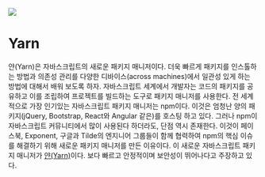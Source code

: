 <img src="https://dpo58vnxvi356.cloudfront.net/simsim0709-gmail-com/image/46d429b8-2896-4a92-8f9d-44cbd5b2568a.jpeg"></img>
# Yarn
얀(Yarn)은 자바스크립트의 새로운 패키지 매니저이다.
더욱 빠르게 패키지를 인스톨하는 방법과 의존성 관리를 다양한 디바이스(across machines)에서 일관성 있게 하는 방법에 대해서 배워 보도록 하자. 
자바스크립트 세계에서 개발자는 코드의 패키지를 공유하고 이를 조립하여 프로젝트를 빌드하는 도구로 패키지 매니저를 사용한다. 전 세계적으로 가장 인기있는 자바스크립트 패키지 매니저는 npm이다. 이것은 엄청난 양의 패키지(jQuery, Bootstrap, React와 Angular 같은)를 호스팅 하고 있다. 그러나 npm이 자바스크립트 커뮤니티에서 많이 사용된다 하더라도, 단점 역시 존재한다. 이것이 페이스북, Exponent, 구글과 Tilde의 엔지니어 그룹들이 함께 협력하여 npm의 핵심 이슈를 해결하기 위해 새로운 패키지 매니저를 만든 이유이다. 이 새로운 자바스크립트 패키지 매니저가 [얀(Yarn)](https://yarnpkg.com/lang/en/)이다. 보다 빠르고 안정적이며 보안성이 뛰어나다고 주장하고 있다.

